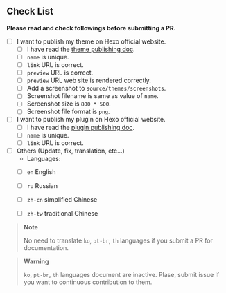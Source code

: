 ## Check List

**Please read and check followings before submitting a PR.**

- [ ] I want to publish my theme on Hexo official website.
  - [ ] I have read the [theme publishing doc](https://hexo.io/docs/themes#Publishing).
  - [ ] `name` is unique.
  - [ ] `link` URL is correct.
  - [ ] `preview` URL is correct.
  - [ ] `preview` URL web site is rendered correctly.
  - [ ] Add a screenshot to `source/themes/screenshots`.
  - [ ] Screenshot filename is same as value of `name`.
  - [ ] Screenshot size is `800 * 500`.
  - [ ] Screenshot file format is `png`.
- [ ] I want to publish my plugin on Hexo official website.
  - [ ] I have read the [plugin publishing doc](https://hexo.io/docs/plugins#Publishing).
  - [ ] `name` is unique.
  - [ ] `link` URL is correct.
- [ ] Others (Update, fix, translation, etc...)
  - Languages:
  - [ ] `en` English
  - [ ] `ru` Russian
  - [ ] `zh-cn` simplified Chinese
  - [ ] `zh-tw` traditional Chinese


> **Note**
>
> No need to translate `ko`, `pt-br`, `th` languages if you submit a PR for documentation.

> **Warning**
>
> `ko`, `pt-br`, `th` languages document are inactive. Plase, submit issue if you want to continuous contribution to them.

<!-- 
    Thank you for publishing your work on Hexo site!
    
    If you also would like to become a Hexojs org memeber, here is the opportunity. Simply transfer your repo into Hexojs org, and you will become hexojs member. You could still be the repo admin, but also gain access to hexojs other repoes. 
    
    There are several benefits to do so:
    1. Become Hexojs org member, and gain access to all hexojs repos.
    2. Other Hexojs members could help to maintain issues and review PRs.
    3. More wait you to discover... :)
    
    Please contact hi@abnerchou.me if you are interested in this opportunity.
-->
